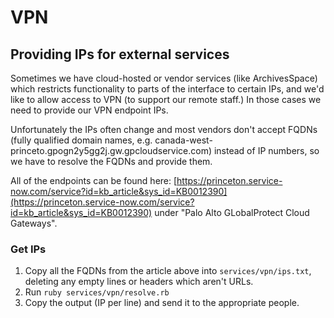 # VPN

## Providing IPs for external services

Sometimes we have cloud-hosted or vendor services (like ArchivesSpace) which
restricts functionality to parts of the interface to certain IPs, and we'd like
to allow access to VPN (to support our remote staff.) In those cases we need to
provide our VPN endpoint IPs.

Unfortunately the IPs often change and most vendors don't accept FQDNs (fully
qualified domain names, e.g.
canada-west-princeto.gpogn2y5gg2j.gw.gpcloudservice.com) instead
of IP numbers, so we have to resolve the FQDNs and provide them.

All of the endpoints can be found here:
[https://princeton.service-now.com/service?id=kb_article&sys_id=KB0012390](https://princeton.service-now.com/service?id=kb_article&sys_id=KB0012390)
under "Palo Alto GLobalProtect Cloud Gateways".

### Get IPs

1. Copy all the FQDNs from the article above into `services/vpn/ips.txt`,
   deleting any empty lines or headers which aren't URLs.
1. Run `ruby services/vpn/resolve.rb`
1. Copy the output (IP per line) and send it to the appropriate people.
